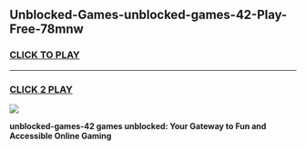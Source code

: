 
## Unblocked-Games-unblocked-games-42-Play-Free-78mnw
<h3>
<a href="https://premium76.site?title=unblocked-games-42&ref=19M">CLICK TO PLAY</a></h3>
<hr>

<h3>
<a href="https://premium76.site?title=unblocked-games-42&ref=19M">CLICK 2 PLAY</a>
  
</h3>

<a href="https://premium76.site?title=unblocked-games-42&ref=19M"><img src="https://clearcache.store/games.png"></a>


**unblocked-games-42 games unblocked: Your Gateway to Fun and Accessible Online Gaming**

